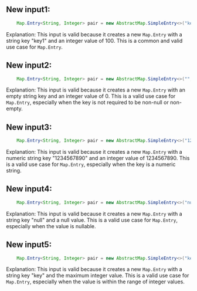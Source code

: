 ## New input1:
```java
    Map.Entry<String, Integer> pair = new AbstractMap.SimpleEntry<>("key1", 100);
```
Explanation: This input is valid because it creates a new `Map.Entry` with a string key "key1" and an integer value of 100. This is a common and valid use case for `Map.Entry`.

## New input2:
```java
    Map.Entry<String, Integer> pair = new AbstractMap.SimpleEntry<>("", 0);
```
Explanation: This input is valid because it creates a new `Map.Entry` with an empty string key and an integer value of 0. This is a valid use case for `Map.Entry`, especially when the key is not required to be non-null or non-empty.

## New input3:
```java
    Map.Entry<String, Integer> pair = new AbstractMap.SimpleEntry<>("1234567890", 1234567890);
```
Explanation: This input is valid because it creates a new `Map.Entry` with a numeric string key "1234567890" and an integer value of 1234567890. This is a valid use case for `Map.Entry`, especially when the key is a numeric string.

## New input4:
```java
    Map.Entry<String, Integer> pair = new AbstractMap.SimpleEntry<>("null", null);
```
Explanation: This input is valid because it creates a new `Map.Entry` with a string key "null" and a null value. This is a valid use case for `Map.Entry`, especially when the value is nullable.

## New input5:
```java
    Map.Entry<String, Integer> pair = new AbstractMap.SimpleEntry<>("key", Integer.MAX_VALUE);
```
Explanation: This input is valid because it creates a new `Map.Entry` with a string key "key" and the maximum integer value. This is a valid use case for `Map.Entry`, especially when the value is within the range of integer values.
